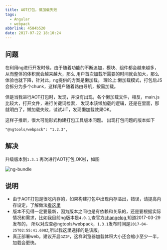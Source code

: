 ```yaml
---
title: AOT打包，懒加载失败
tags:
  - Angular
  - webpack
abbrlink: 4584b520
date: 2017-07-22 18:10:24
---
```


## 问题
在利用ng进行开发时候，由于随着功能的不断追加，模块、组件都会越来越多，从而整体的体积就会越来越大，那么
用户首次加载所需要的时间就会加大，那么体验也就下降，针对此，ng提供的方案是懒加载。
理论上:懒加载模式，打包后JS会拆分为多个chunk，这样用户随着路由导航，按需加载。

但是当我进行AOT打包时，发现，并没有出现，各个懒加载文件，相反，main.js比较大，打开文件，进行关键词检索，
发现本该懒加载的逻辑，还是在里面，那就明白了，懒加载失败，试试JIT，发现懒加载效果OK。

这样子推断，很大可能形式构建打包工具版本问题。
出现打包问题的版本如下
```
"@ngtools/webpack": "1.2.3",
```
## 解决

升级版本到`1.3.1`
再次进行AOT打包,OK啦，如图

![ng-bundle](//static.1991421.cn/ng-bundle.jpg)

## 说明
+ 由于AOT打包是很吃内存的，如果构建打包中出现内存溢出，错误，请提高内存设定，了解做法[看这里](http://1991421.cn/2017/07/22/7fa2b445/)
+ 版本不见得一定要最新，因为版本之间也是有依赖和关系的，还是要根据实际情况和需求，比如我目前ng版本是`4.0.1`,查官方[changelog](https://github.com/angular/angular/blob/master/CHANGELOG.md),知道2017-03-29发布的，
所以对应查@ngtools/webpack，`1.3.1`发布时间是`2017-04-25T02:55:41.698Z`,所以我这里选择的是该版。
+ 真正部署web，建议开启`GZIP`，这样浏览器加载体积大小还会缩小至少一半，加载会更快。
